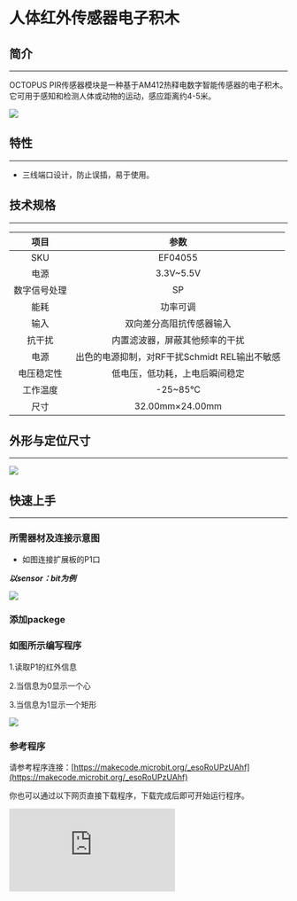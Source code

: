 # 人体红外传感器电子积木

## 简介
---
OCTOPUS PIR传感器模块是一种基于AM412热释电数字智能传感器的电子积木。它可用于感知和检测人体或动物的运动，感应距离约4-5米。

 ![](https://wiki-media-ef.oss-cn-hongkong.aliyuncs.com/docs/microbit/sensor/octopus-sensors/sensor/images/j1VO7pH.jpg)

## 特性
---
- 三线端口设计，防止误插，易于使用。

## 技术规格
---

项目 | 参数
:-: | :-:
SKU|EF04055
电源|3.3V~5.5V
数字信号处理|SP
能耗|功率可调
输入|双向差分高阻抗传感器输入
抗干扰|内置滤波器，屏蔽其他频率的干扰
电源|出色的电源抑制，对RF干扰Schmidt REL输出不敏感
电压稳定性|低电压，低功耗，上电后瞬间稳定
工作温度|-25~85℃
尺寸|32.00mm×24.00mm


## 外形与定位尺寸
---

 ![](https://wiki-media-ef.oss-cn-hongkong.aliyuncs.com/docs/microbit/sensor/octopus-sensors/sensor/images/Ok6fmjF.jpg)

## 快速上手
---

### 所需器材及连接示意图
- 如图连接扩展板的P1口

***以sensor：bit为例***

![](https://wiki-media-ef.oss-cn-hongkong.aliyuncs.com/docs/microbit/sensor/octopus-sensors/sensor/images/5iwXCZp.png)
### 添加packege

### 如图所示编写程序

1.读取P1的红外信息

2.当信息为0显示一个心

3.当信息为1显示一个矩形

 ![](https://wiki-media-ef.oss-cn-hongkong.aliyuncs.com/docs/microbit/sensor/octopus-sensors/sensor/images/aMlPqo5.png)

### 参考程序

请参考程序连接：[https://makecode.microbit.org/_esoRoUPzUAhf](https://makecode.microbit.org/_esoRoUPzUAhf)

你也可以通过以下网页直接下载程序，下载完成后即可开始运行程序。

<div
    style={{
        position: 'relative',
        paddingBottom: '60%',
        overflow: 'hidden',
    }}
>
    <iframe
        src="https://makecode.microbit.org/_esoRoUPzUAhf"
        frameborder="0"
        sandbox="allow-popups allow-forms allow-scripts allow-same-origin"
        style={{
            position: 'absolute',
            width: '100%',
            height: '100%',
        }}
    />
</div>
---

### 结果
- 当有人体接近，micro：bit上显示矩形图案，当人体离开，micro：bit上显示心形图案。


## Python 编程

### 步骤 1
下载压缩包并解压[Octopus_MicroPython-master](https://github.com/lionyhw/Octopus_MicroPython/archive/master.zip)
打开[Python editor](https://python.microbit.org/v/2.0)

![](https://wiki-media-ef.oss-cn-hongkong.aliyuncs.com/docs/microbit/sensor/octopus-sensors/sensor/images/05001_07.png)

为了给人体红外传感器编程，我们需要添加pir.py。点击Load/Save，然后点击Show Files（1）下拉菜单，再点击Add file在本地找到下载并解压完成的Octopus_MicroPython-master文件夹，从中选择pir.py添加进来。

![](https://wiki-media-ef.oss-cn-hongkong.aliyuncs.com/docs/microbit/sensor/octopus-sensors/sensor/images/05001_08.png)
![](https://wiki-media-ef.oss-cn-hongkong.aliyuncs.com/docs/microbit/sensor/octopus-sensors/sensor/images/05001_09.png)
![](https://wiki-media-ef.oss-cn-hongkong.aliyuncs.com/docs/microbit/sensor/octopus-sensors/sensor/images/04055_10.png)

### 步骤 2
### 参考程序
```
from microbit import *
from pir import *

sensor = PIR(pin1)
while True:
    if sensor.PIR_is_decection():
        display.show(Image.HAPPY)
    else:
        display.show(Image.SAD)
```


### 结果
- 当人体红外传感器感应到有人时显示笑脸，否则显示哭脸。


## 相关案例
---

## 技术文档
---
[datasheet](https://elecfreaks.com/estore/download/EF4055-Datasheet/https://www.elecfreaks.com/wiki/index.php?title=Octopus_PIR_sensor_Brick
)
